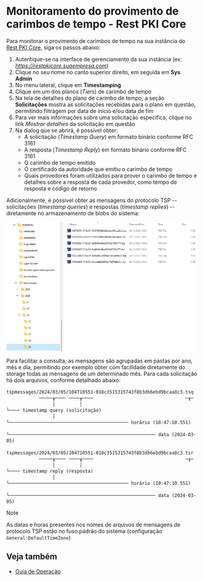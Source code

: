 ﻿# Monitoramento do provimento de carimbos de tempo - Rest PKI Core

Para monitorar o provimento de carimbos de tempo na sua instância do [Rest PKI Core](../index.md), siga os passos abaixo:

1. Autentique-se na interface de gerenciamento da sua instância (ex: *https://restpkicore.suaempresa.com*)
1. Clique no seu nome no canto superior direito, em seguida em **Sys Admin**
1. No menu lateral, clique em **Timestamping**
1. Clique em um dos planos (*Tiers*) de carimbo de tempo
1. Na tela de detalhes do plano de carimbo de tempo, a seção **Solicitações** mostra as solicitações recebidas para o plano em questão, permitindo
   filtragem por data de início e/ou data de fim
1. Para ver mais informações sobre uma solicitação específica, clique no link *Mostrar detalhes* da solicitação em questão
1. Na dialog que se abrirá, é possível obter:
   * A solicitação (*Timestamp Query*) em formato binário conforme RFC 3161
   * A resposta (*Timestamp Reply*) em formato binário conforme RFC 3161
   * O carimbo de tempo emitido
   * O certificado da autoridade que emitiu o carimbo de tempo
   * Quais provedores foram utilizados para prover o carimbo de tempo e detalhes sobre a resposta de cada provedor, como tempo de resposta e código de retorno

Adicionalmente, é possível obter as mensagens do protocolo TSP -- solicitações (*timestamp queries*) e respostas (*timestamp replies*) -- diretamente no
armazenamento de blobs do sistema:

![Timestamp messages](../../../../../images/rest-pki/core/timestamp-messages.png)

Para facilitar a consulta, as mensagens são agrupadas em pastas por ano, mês e dia, permitindo por exemplo obter com facilidade diretamente do storage todas as
mensagens de um determinado mês. Para cada solicitação há dois arquivos, conforme detalhado abaixo:

```
tspmessages/2024/03/05/104710551-018c3515315743f8b3db6ebd9bcaa8c3.tsq
            ─────┰──── ────┰────                                  ─┰─
                 │         │                                       └──── timestamp query (solicitação)
                 │         └──────────────────────────────────────────── horário (10:47:10.551)
                 └────────────────────────────────────────────────────── data (2024-03-05)

tspmessages/2024/03/05/104710551-018c3515315743f8b3db6ebd9bcaa8c3.tsr
            ─────┰──── ────┰────                                  ─┰─
                 │         │                                       └──── timestamp reply (resposta)
                 │         └──────────────────────────────────────────── horário (10:47:10.551)
                 └────────────────────────────────────────────────────── data (2024-03-05)
```

> [!NOTE]
> As datas e horas presentes nos nomes de arquivos de mensagens de protocolo TSP estão no fuso padrão do sistema (configuração `General:DefaultTimeZone`)

## Veja também

* [Guia de Operação](index.md)
